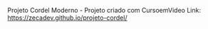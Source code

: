 Projeto Cordel Moderno - Projeto criado com CursoemVideo
Link: https://zecadev.github.io/projeto-cordel/
